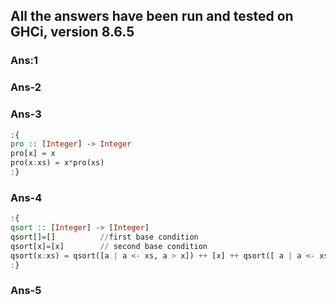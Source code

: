 ## All the answers have been run and tested on GHCi, version 8.6.5
### Ans:1





### Ans-2






### Ans-3


```haskell
:{
pro :: [Integer] -> Integer
pro[x] = x
pro(x:xs) = x*pro(xs)
:}
```




### Ans-4

```haskell
:{
qsort :: [Integer] -> [Integer]
qsort[]=[]          //first base condition
qsort[x]=[x]        // second base condition
qsort(x:xs) = qsort([a | a <- xs, a > x]) ++ [x] ++ qsort([ a | a <- xs, a <= x ]) // recursive definition
:}
```



### Ans-5
